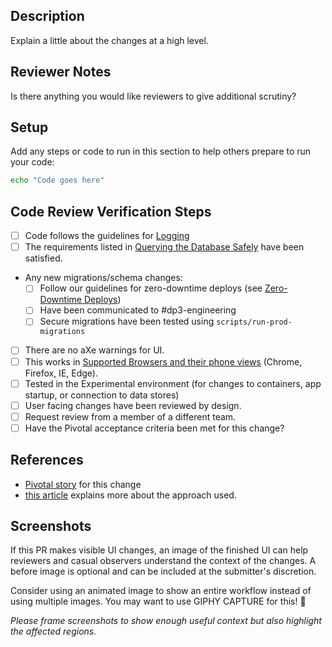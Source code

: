 ## Description

Explain a little about the changes at a high level.

## Reviewer Notes

Is there anything you would like reviewers to give additional scrutiny?

## Setup

Add any steps or code to run in this section to help others prepare to run your code:

```sh
echo "Code goes here"
```

## Code Review Verification Steps

* [ ] Code follows the guidelines for [Logging](https://github.com/transcom/mymove/tree/master/docs/backend.md#logging)
* [ ] The requirements listed in
 [Querying the Database Safely](https://github.com/transcom/mymove/tree/master/docs/backend.md#querying-the-database-safely)
 have been satisfied.
* Any new migrations/schema changes:
  * [ ] Follow our guidelines for zero-downtime deploys (see [Zero-Downtime Deploys](https://github.com/transcom/mymove/tree/master/docs/database.md#zero-downtime-migrations))
  * [ ] Have been communicated to #dp3-engineering
  * [ ] Secure migrations have been tested using `scripts/run-prod-migrations`
* [ ] There are no aXe warnings for UI.
* [ ] This works in [Supported Browsers and their phone views](https://github.com/transcom/mymove/tree/master/docs/adr/0016-Browser-Support.md) (Chrome, Firefox, IE, Edge).
* [ ] Tested in the Experimental environment (for changes to containers, app startup, or connection to data stores)
* [ ] User facing changes have been reviewed by design.
* [ ] Request review from a member of a different team.
* [ ] Have the Pivotal acceptance criteria been met for this change?

## References

* [Pivotal story](tbd) for this change
* [this article](tbd) explains more about the approach used.

## Screenshots

If this PR makes visible UI changes, an image of the finished UI can help reviewers and casual
observers understand the context of the changes. A before image is optional and
can be included at the submitter's discretion.

Consider using an animated image to show an entire workflow instead of using multiple images. You may want to use GIPHY CAPTURE for this! 📸

_Please frame screenshots to show enough useful context but also highlight the affected regions._
